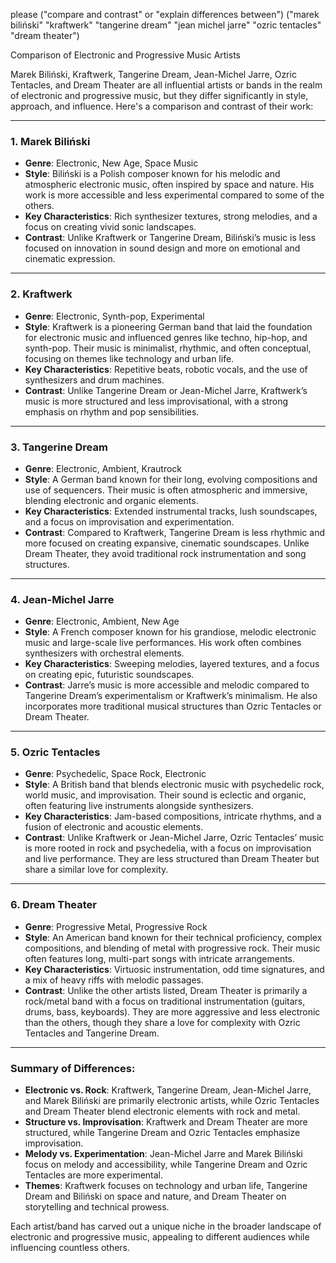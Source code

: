 please ("compare and contrast" or "explain differences between") ("marek biliński" "kraftwerk" "tangerine dream" "jean michel jarre" "ozric tentacles" "dream theater")

Comparison of Electronic and Progressive Music Artists

Marek Biliński, Kraftwerk, Tangerine Dream, Jean-Michel Jarre, Ozric Tentacles, and Dream Theater are all influential artists or bands in the realm of electronic and progressive music, but they differ significantly in style, approach, and influence. Here's a comparison and contrast of their work:

---

### **1. Marek Biliński**
- **Genre**: Electronic, New Age, Space Music
- **Style**: Biliński is a Polish composer known for his melodic and atmospheric electronic music, often inspired by space and nature. His work is more accessible and less experimental compared to some of the others.
- **Key Characteristics**: Rich synthesizer textures, strong melodies, and a focus on creating vivid sonic landscapes.
- **Contrast**: Unlike Kraftwerk or Tangerine Dream, Biliński’s music is less focused on innovation in sound design and more on emotional and cinematic expression.

---

### **2. Kraftwerk**
- **Genre**: Electronic, Synth-pop, Experimental
- **Style**: Kraftwerk is a pioneering German band that laid the foundation for electronic music and influenced genres like techno, hip-hop, and synth-pop. Their music is minimalist, rhythmic, and often conceptual, focusing on themes like technology and urban life.
- **Key Characteristics**: Repetitive beats, robotic vocals, and the use of synthesizers and drum machines.
- **Contrast**: Unlike Tangerine Dream or Jean-Michel Jarre, Kraftwerk’s music is more structured and less improvisational, with a strong emphasis on rhythm and pop sensibilities.

---

### **3. Tangerine Dream**
- **Genre**: Electronic, Ambient, Krautrock
- **Style**: A German band known for their long, evolving compositions and use of sequencers. Their music is often atmospheric and immersive, blending electronic and organic elements.
- **Key Characteristics**: Extended instrumental tracks, lush soundscapes, and a focus on improvisation and experimentation.
- **Contrast**: Compared to Kraftwerk, Tangerine Dream is less rhythmic and more focused on creating expansive, cinematic soundscapes. Unlike Dream Theater, they avoid traditional rock instrumentation and song structures.

---

### **4. Jean-Michel Jarre**
- **Genre**: Electronic, Ambient, New Age
- **Style**: A French composer known for his grandiose, melodic electronic music and large-scale live performances. His work often combines synthesizers with orchestral elements.
- **Key Characteristics**: Sweeping melodies, layered textures, and a focus on creating epic, futuristic soundscapes.
- **Contrast**: Jarre’s music is more accessible and melodic compared to Tangerine Dream’s experimentalism or Kraftwerk’s minimalism. He also incorporates more traditional musical structures than Ozric Tentacles or Dream Theater.

---

### **5. Ozric Tentacles**
- **Genre**: Psychedelic, Space Rock, Electronic
- **Style**: A British band that blends electronic music with psychedelic rock, world music, and improvisation. Their sound is eclectic and organic, often featuring live instruments alongside synthesizers.
- **Key Characteristics**: Jam-based compositions, intricate rhythms, and a fusion of electronic and acoustic elements.
- **Contrast**: Unlike Kraftwerk or Jean-Michel Jarre, Ozric Tentacles’ music is more rooted in rock and psychedelia, with a focus on improvisation and live performance. They are less structured than Dream Theater but share a similar love for complexity.

---

### **6. Dream Theater**
- **Genre**: Progressive Metal, Progressive Rock
- **Style**: An American band known for their technical proficiency, complex compositions, and blending of metal with progressive rock. Their music often features long, multi-part songs with intricate arrangements.
- **Key Characteristics**: Virtuosic instrumentation, odd time signatures, and a mix of heavy riffs with melodic passages.
- **Contrast**: Unlike the other artists listed, Dream Theater is primarily a rock/metal band with a focus on traditional instrumentation (guitars, drums, bass, keyboards). They are more aggressive and less electronic than the others, though they share a love for complexity with Ozric Tentacles and Tangerine Dream.

---

### **Summary of Differences**:
- **Electronic vs. Rock**: Kraftwerk, Tangerine Dream, Jean-Michel Jarre, and Marek Biliński are primarily electronic artists, while Ozric Tentacles and Dream Theater blend electronic elements with rock and metal.
- **Structure vs. Improvisation**: Kraftwerk and Dream Theater are more structured, while Tangerine Dream and Ozric Tentacles emphasize improvisation.
- **Melody vs. Experimentation**: Jean-Michel Jarre and Marek Biliński focus on melody and accessibility, while Tangerine Dream and Ozric Tentacles are more experimental.
- **Themes**: Kraftwerk focuses on technology and urban life, Tangerine Dream and Biliński on space and nature, and Dream Theater on storytelling and technical prowess.

Each artist/band has carved out a unique niche in the broader landscape of electronic and progressive music, appealing to different audiences while influencing countless others.
